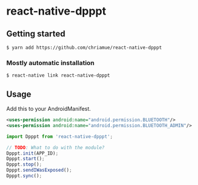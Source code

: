 # react-native-dpppt

## Getting started

`$ yarn add https://github.com/chriamue/react-native-dpppt`

### Mostly automatic installation

`$ react-native link react-native-dpppt`

## Usage

Add this to your AndroidManifest.

```xml
<uses-permission android:name="android.permission.BLUETOOTH"/>
<uses-permission android:name="android.permission.BLUETOOTH_ADMIN"/>
```


```javascript
import Dpppt from 'react-native-dpppt';

// TODO: What to do with the module?
Dpppt.init(APP_ID);
Dpppt.start();
Dpppt.stop();
Dpppt.sendIWasExposed();
Dpppt.sync();
```
